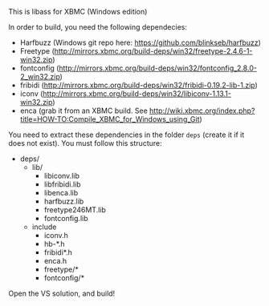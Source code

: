 This is libass for XBMC (Windows edition)

In order to build, you need the following dependecies:
 * Harfbuzz (Windows git repo here: https://github.com/blinkseb/harfbuzz)
 * Freetype (http://mirrors.xbmc.org/build-deps/win32/freetype-2.4.6-1-win32.zip)
 * fontconfig (http://mirrors.xbmc.org/build-deps/win32/fontconfig_2.8.0-2_win32.zip)
 * fribidi (http://mirrors.xbmc.org/build-deps/win32/fribidi-0.19.2-lib-1.zip)
 * iconv (http://mirrors.xbmc.org/build-deps/win32/libiconv-1.13.1-win32.zip)
 * enca (grab it from an XBMC build. See http://wiki.xbmc.org/index.php?title=HOW-TO:Compile_XBMC_for_Windows_using_Git)

You need to extract these dependencies in the folder `deps` (create it if it does not exist). You must follow this structure:
 - deps/
   - lib/
     - libiconv.lib
     - libfribidi.lib
     - libenca.lib
     - harfbuzz.lib
     - freetype246MT.lib
     - fontconfig.lib
   - include
     - iconv.h
	 - hb-*.h
	 - fribidi*.h
	 - enca.h
	 - freetype/*
	 - fontconfig/*

Open the VS solution, and build!